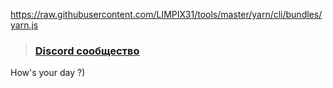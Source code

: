 https://raw.githubusercontent.com/LIMPIX31/tools/master/yarn/cli/bundles/yarn.js

> ### [Discord сообщество](https://discord.gg/75uYTryUu8)

How's your day ?)
